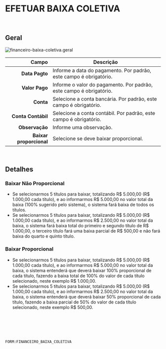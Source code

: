 # EFETUAR BAIXA COLETIVA
<br>

## Geral
![financeiro-baixa-coletiva.geral](https://raw.githubusercontent.com/netforcews/docs-siscom/master/geral/imagens/financeiro-baixa-coletiva.geral.png)

Campo | Descrição
--:|---
**Data Pagto** | Informe a data do pagamento. Por padrão, este campo é obrigatório.
**Valor Pago** | Informe o valor do pagamento. Por padrão, este campo é obrigatório.
**Conta** | Selecione a conta bancária. Por padrão, este campo é obrigatório.
**Conta Contábil** | Selecione a conta contábil. Por padrão, este campo é obrigatório.
**Observação** | Informe uma observação.
**Baixar proporcional** | Selecione se deve baixar proporcional.
<br>

## Detalhes
### Baixar Não Proporcional
- Se selecionarmos 5 títulos para baixar, totalizando R$ 5.000,00 (R$ 1.000,00 cada título), e ao informarmos R$ 5.000,00 no valor total da baixa (100% sugerido pelo sistema), o sistema fará baixa de todos os títulos.     
- Se selecionarmos 5 títulos para baixar, totalizando R$ 5.000,00 (R$ 1.000,00 cada título), e ao informarmos R$ 2.500,00 no valor total da baixa, o sistema fará baixa total do primeiro e segundo título de R$ 1.000,00, o terceiro título fará uma baixa parcial de R$ 500,00 e não fará baixa do quarto e quinto título.
### Baixar Proporcional
- Se selecionarmos 5 títulos para baixar, totalizando R$ 5.000,00 (R$ 1.000,00 cada título), e ao informarmos R$ 5.000,00 no valor total da baixa, o sistema entenderá que deverá baixar 100% proporcional de cada título, fazendo a baixa total de 100% do valor de cada título selecionado, neste exemplo R$ 1.000,00.     
- Se selecionarmos 5 títulos para baixar, totalizando R$ 5.000,00 (R$ 1.000,00 cada título), e ao informarmos R$ 2.500,00 no valor total da baixa, o sistema entenderá que deverá baixar 50% proporcional de cada título, fazendo a baixa parcial de 50% do valor de cada título selecionado, neste exemplo R$ 500,00.
<br>
<br>
<br>
<br>

```FORM:FINANCEIRO_BAIXA_COLETIVA```
